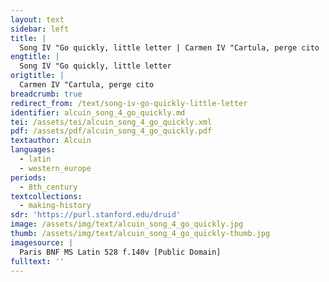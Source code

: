 ```yaml
---
layout: text
sidebar: left
title: |
  Song IV "Go quickly, little letter | Carmen IV "Cartula, perge cito
engtitle: |
  Song IV "Go quickly, little letter
origtitle: |
  Carmen IV "Cartula, perge cito
breadcrumb: true
redirect_from: /text/song-iv-go-quickly-little-letter
identifier: alcuin_song_4_go_quickly.md
tei: /assets/tei/alcuin_song_4_go_quickly.xml
pdf: /assets/pdf/alcuin_song_4_go_quickly.pdf
textauthor: Alcuin
languages:
  - latin
  - western_europe
periods:
  - 8th_century
textcollections:
  - making-history
sdr: 'https://purl.stanford.edu/druid'
image: /assets/img/text/alcuin_song_4_go_quickly.jpg
thumb: /assets/img/text/alcuin_song_4_go_quickly-thumb.jpg
imagesource: |
  Paris BNF MS Latin 528 f.140v [Public Domain]
fulltext: ''
---
```


